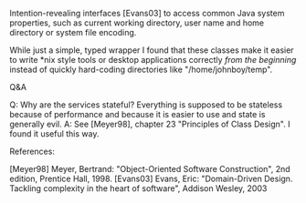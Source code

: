 Intention-revealing interfaces [Evans03] to access common Java system properties,
such as current working directory, user name and home directory or
system file encoding.

While just a simple, typed wrapper I found that these classes make
it easier to write *nix style tools or desktop applications correctly
*from the beginning* instead of quickly hard-coding directories like 
"/home/johnboy/temp".

Q&A

Q: Why are the services stateful? Everything is supposed to be stateless
   because of performance and because it is easier to use and state is
   generally evil.
A: See [Meyer98], chapter 23 "Principles of Class Design". I found it
   useful this way.

References:

[Meyer98]       Meyer, Bertrand: "Object-Oriented Software Construction", 
                2nd edition, Prentice Hall, 1998.
[Evans03]		Evans, Eric: "Domain-Driven Design. Tackling complexity
                in the heart of software", Addison Wesley, 2003
